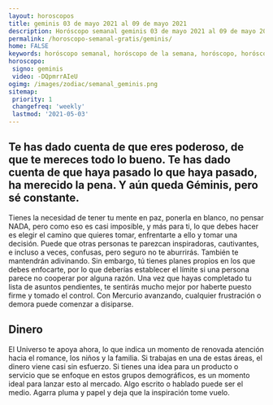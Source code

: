 ```yaml
---
layout: horoscopos
title: geminis 03 de mayo 2021 al 09 de mayo 2021 
description: Horóscopo semanal geminis 03 de mayo 2021 al 09 de mayo 2021. Te has dado cuenta de que eres poderoso, de que te mereces todo lo bueno. Te has dado cuenta de que haya pasado lo que haya pasado, ha merecido la pena. Y aún queda Géminis, pero sé constante.
permalink: /horoscopo-semanal-gratis/geminis/
home: FALSE
keywords: horóscopo semanal, horóscopo de la semana, horóscopo, horóscopo gratis,horóscopos, horóscopo esperanza gracia, horoscopos geminis la semana, horóscopos gratis, Tarot, Astrologia, Zodíaco, geminis, horoscopo gratis, semanal
horoscopo:
 signo: geminis
 video: -DQpmrrAIeU
ogimg: /images/zodiac/semanal_geminis.png
sitemap:
 priority: 1
 changefreq: 'weekly'
 lastmod: '2021-05-03'
---
```




## Te has dado cuenta de que eres poderoso, de que te mereces todo lo bueno. Te has dado cuenta de que haya pasado lo que haya pasado, ha merecido la pena. Y aún queda Géminis, pero sé constante.

Tienes la necesidad de tener tu mente en paz, ponerla en blanco, no pensar NADA, pero como eso es casi imposible, y más para ti, lo que debes hacer es elegir el camino que quieres tomar, enfrentarte a ello y tomar una decisión.
Puede que otras personas te parezcan inspiradoras, cautivantes, e incluso a veces, confusas, pero seguro no te aburrirás. También te mantendrán adivinando. Sin embargo, tú tienes planes propios en los que debes enfocarte, por lo que deberías establecer el límite si una persona parece no cooperar por alguna razón. Una vez que hayas completado tu lista de asuntos pendientes, te sentirás mucho mejor por haberte puesto firme y tomado el control. Con Mercurio avanzando, cualquier frustración o demora puede comenzar a disiparse.

## Dinero

El Universo te apoya ahora, lo que indica un momento de renovada atención hacia el romance, los niños y la familia. Si trabajas en una de estas áreas, el dinero viene casi sin esfuerzo. Si tienes una idea para un producto o servicio que se enfoque en estos grupos demográficos, es un momento ideal para lanzar esto al mercado. Algo escrito o hablado puede ser el medio. Agarra pluma y papel y deja que la inspiración tome vuelo.